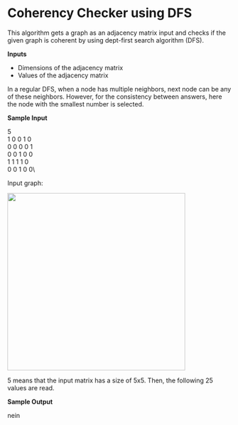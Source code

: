 # Coherency Checker using DFS

This algorithm gets a graph as an adjacency matrix input and checks if the given graph is coherent by using dept-first search algorithm (DFS).

**Inputs**
* Dimensions of the adjacency matrix
* Values of the adjacency matrix

In a regular DFS, when a node has multiple neighbors, next node can be any of these neighbors. However, for the
consistency between answers, here the node with the smallest number is selected.

**Sample Input**

5\
1 0 0 1 0\
0 0 0 0 1\
0 0 1 0 0\
1 1 1 1 0\
0 0 1 0 0\

Input graph:

<img src="https://user-images.githubusercontent.com/36201330/165468833-2e6fd4c3-08e0-4865-a332-a62b4e251472.png" width=400>

5 means that the input matrix has a size of 5x5.
Then, the following 25 values are read.

**Sample Output**

nein